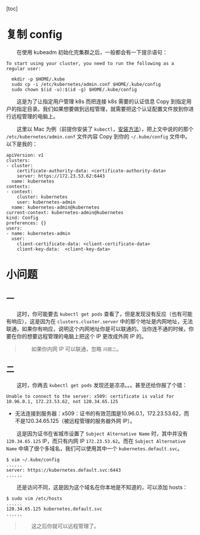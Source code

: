 [toc]

# 复制 config

　　在使用 kubeadm 初始化完集群之后，一般都会有一下提示语句：

```
To start using your cluster, you need to run the following as a regular user:

  mkdir -p $HOME/.kube
  sudo cp -i /etc/kubernetes/admin.conf $HOME/.kube/config
  sudo chown $(id -u):$(id -g) $HOME/.kube/config
```

　　这是为了让指定用户管理 k8s 而把连接 k8s 需要的认证信息 Copy 到指定用户的指定目录。我们如果想要做到远程管理，就需要把这个认证配置文件放到你进行远程管理的电脑上。

　　这里以 Mac 为例（前提你安装了 `kubectl`，[安装方法](https://k8smeetup.github.io/docs/tasks/tools/install-kubectl/)），把上文中说的的那个 `/etc/kubernetes/admin.conf` 文件内容 Copy 到你的 `~/.kube/config` 文件中。以下是我的：

```
apiVersion: v1
clusters:
- cluster:
    certificate-authority-data: <certificate-authority-data>
    server: https://172.23.53.62:6443
  name: kubernetes
contexts:
- context:
    cluster: kubernetes
    user: kubernetes-admin
  name: kubernetes-admin@kubernetes
current-context: kubernetes-admin@kubernetes
kind: Config
preferences: {}
users:
- name: kubernetes-admin
  user:
    client-certificate-data: <client-certificate-data>
    client-key-data:  <client-key-data>
```

# 小问题

## 一

　　这时，你可能要去 `kubectl get pods` 查看了，但是发现没有反应（也有可能有响应），这是因为在 `clusters.cluster.server` 中的那个地址是内网地址，无法联通，如果你有响应，说明这个内网地址你是可以联通的。当你连不通的时候，你要在你的想要远程管理的电脑上把这个 IP 更改成外网 IP 的。

> 　　如果你内网 IP 可以联通，忽略 `问题二`。

## 二

　　这时，你再去 `kubectl get pods` 发现还是凉凉。。。甚至还给你报了个错：

```
Unable to connect to the server: x509: certificate is valid for 10.96.0.1, 172.23.53.62, not 120.34.65.125
```

* 无法连接到服务器：x509：证书的有效范围是10.96.0.1，172.23.53.62，而不是120.34.65.125（被远程管理的服务器外网 IP）。

　　这是因为证书在省城市设置了 `Subject Alternative Name` 时，其中并没有 `120.34.65.125` IP，而只有内网 IP `172.23.53.62`。而在 `Subject Alternative Name` 中填了很个多域名，我们可以使用其中一个 `kubernetes.default.svc`。

```
$ vim ~/.kube/config
......
server: https://kubernetes.default.svc:6443
......
```

　　还是访问不同，这是因为这个域名在你本地是不知道的，可以添加 hosts：

```
$ sudo vim /etc/hosts
......
120.34.65.125 kubernetes.default.svc
......
```

> 　　这之后你就可以远程管理了。
